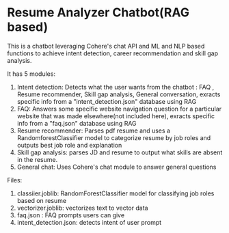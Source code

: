 # Resume Analyzer Chatbot(RAG based)

This is a chatbot leveraging Cohere's chat API and ML and NLP based functions to achieve intent detection, career recommendation and skill gap analysis.

It has 5 modules:
1. Intent detection: Detects what the user wants from the chatbot : FAQ , Resume recommender, Skill gap analysis, General conversation, exracts specific info from a "intent_detection.json" database using RAG
2. FAQ: Answers some specific website navigation question for a particular website that was made elsewhere(not included here), exracts specific info from a "faq.json" database using RAG
3. Resume recommender: Parses pdf resume and uses a RandomforestClassifier model to categorize resume by job roles and outputs best job role and explanation
4. Skill gap analysis: parses JD and resume to output what skills are absent in the resume.
5. General chat: Uses Cohere's chat module to answer general questions

Files:
1. classiier.joblib: RandomForestClassifier model for classifying job roles based on resume
2. vectorizer.joblib: vectorizes text to vector data
3. faq.json : FAQ prompts users can give
4. intent_detection.json: detects intent of user prompt
